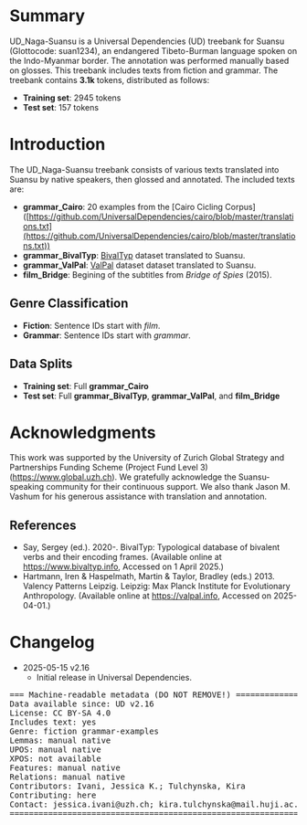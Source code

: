 # Summary

UD_Naga-Suansu is a Universal Dependencies (UD) treebank for Suansu (Glottocode: suan1234), an endangered Tibeto-Burman language spoken on the Indo-Myanmar border. The annotation was performed manually based on glosses. This treebank includes texts from fiction and grammar. The treebank contains **3.1k** tokens, distributed as follows:

- **Training set**: 2945 tokens
- **Test set**: 157 tokens

# Introduction

The UD\_Naga-Suansu treebank consists of various texts translated into Suansu by native speakers, then glossed and annotated. The included texts are:

- **grammar\_Cairo**: 20 examples from the [Cairo Cicling Corpus]\([https://github.com/UniversalDependencies/cairo/blob/master/translations.txt](https://github.com/UniversalDependencies/cairo/blob/master/translations.txt))
- **grammar\_BivalTyp**: [BivalTyp](https\://www\.bivaltyp.info) dataset translated to Suansu.
- **grammar\_ValPal**: [ValPal](https://valpal.info) dataset dataset translated to Suansu.
- **film\_Bridge**: Begining of the subtitles from *Bridge of Spies* (2015).

## Genre Classification

- **Fiction**: Sentence IDs start with *film*.
- **Grammar**: Sentence IDs start with *grammar*.

## Data Splits

- **Training set**: Full **grammar\_Cairo**
- **Test set**: Full **grammar\_BivalTyp**, **grammar\_ValPal**, and **film\_Bridge**

# Acknowledgments

This work was supported by the University of Zurich Global Strategy and Partnerships Funding Scheme (Project Fund Level 3) (https://www.global.uzh.ch).
We gratefully acknowledge the Suansu-speaking community for their continuous support. We also thank Jason M. Vashum for his generous assistance with translation and annotation.

## References

* Say, Sergey (ed.). 2020-. BivalTyp: Typological database of bivalent verbs and their encoding frames. (Available online at https://www.bivaltyp.info, Accessed on 1 April 2025.)
* Hartmann, Iren & Haspelmath, Martin & Taylor, Bradley (eds.) 2013.
Valency Patterns Leipzig.
Leipzig: Max Planck Institute for Evolutionary Anthropology.
(Available online at https://valpal.info, Accessed on 2025-04-01.)


# Changelog

* 2025-05-15 v2.16
  * Initial release in Universal Dependencies.


<pre>
=== Machine-readable metadata (DO NOT REMOVE!) ================================
Data available since: UD v2.16
License: CC BY-SA 4.0
Includes text: yes
Genre: fiction grammar-examples
Lemmas: manual native
UPOS: manual native
XPOS: not available
Features: manual native
Relations: manual native
Contributors: Ivani, Jessica K.; Tulchynska, Kira
Contributing: here
Contact: jessica.ivani@uzh.ch; kira.tulchynska@mail.huji.ac.il
===============================================================================
</pre>
